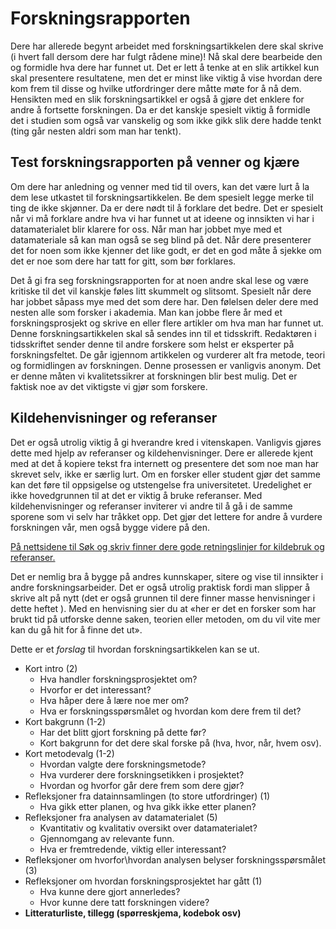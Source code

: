 # Forskningsrapporten

Dere har allerede begynt arbeidet med forskningsartikkelen dere skal skrive (i hvert fall dersom dere har fulgt rådene mine)! Nå skal dere bearbeide den og formidle hva dere har funnet ut. Det er lett å tenke at en slik artikkel kun skal presentere resultatene, men det er minst like viktig å vise hvordan dere kom frem til disse og hvilke utfordringer dere måtte møte for å nå dem. Hensikten med en slik forskningsartikkel er også å gjøre det enklere for andre å fortsette forskningen. Da er det kanskje spesielt viktig å formidle det i studien som også var vanskelig og som ikke gikk slik dere hadde tenkt (ting går nesten aldri som man har tenkt).

## Test forskningsrapporten på venner og kjære

Om dere har anledning og venner med tid til overs, kan det være lurt å la dem lese utkastet til forskningsartikkelen. Be dem spesielt legge merke til ting de ikke skjønner. Da er dere nødt til å forklare det bedre. Det er spesielt når vi må forklare andre hva vi har funnet ut at ideene og innsikten vi har i datamaterialet blir klarere for oss. Når man har jobbet mye med et datamateriale så kan man også se seg blind på det. Når dere presenterer det for noen som ikke kjenner det like godt, er det en god måte å sjekke om det er noe som dere har tatt for gitt, som bør forklares.

Det å gi fra seg forskningsrapporten for at noen andre skal lese og være kritiske til det vil kanskje føles litt skummelt og slitsomt. Spesielt når dere har jobbet såpass mye med det som dere har. Den følelsen deler dere med nesten alle som forsker i akademia. Man kan jobbe flere år med et forskningsprosjekt og skrive en eller flere artikler om hva man har funnet ut. Denne forskningsartikkelen skal så sendes inn til et tidsskrift. Redaktøren i tidsskriftet sender denne til andre forskere som helst er eksperter på forskningsfeltet. De går igjennom artikkelen og vurderer alt fra metode, teori og formidlingen av forskningen. Denne prosessen er vanligvis anonym. Det er denne måten vi kvalitetssikrer at forskningen blir best mulig. Det er faktisk noe av det viktigste vi gjør som forskere.


## Kildehenvisninger og referanser

Det er også utrolig viktig å gi hverandre kred i vitenskapen. Vanligvis gjøres dette med hjelp av referanser og kildehenvisninger. Dere er allerede kjent med at det å kopiere tekst fra internett og presentere det som noe man har skrevet selv, ikke er særlig lurt. Om en forsker eller student gjør det samme kan det føre til oppsigelse og utstengelse fra universitetet. Uredelighet er ikke hovedgrunnen til at det er viktig å bruke referanser. Med kildehenvisninger og referanser inviterer vi andre til å gå i de samme sporene som vi selv har tråkket opp. Det gjør det lettere for andre å vurdere forskningen vår, men også bygge videre på den. 

<a href="http://sokogskriv.no/kildebruk-og-referanser/">På nettsidene til Søk og skriv finner dere gode retningslinjer for kildebruk og referanser.</a>

Det er nemlig bra å bygge på andres kunnskaper, sitere og vise til innsikter i andre forskningsarbeider. Det er også utrolig praktisk fordi man slipper å skrive alt på nytt (det er også grunnen til dere finner masse henvisninger i dette heftet ). Med en henvisning sier du at «her er det en forsker som har brukt tid på utforske denne saken, teorien eller metoden, om du vil vite mer kan du gå hit for å finne det ut».

Dette er et <em>forslag</em> til hvordan forskningsartikkelen kan se ut.

<ul>
    <li>Kort intro (2)
<ul>
    <li>Hva handler forskningsprosjektet om?</li>
    <li>Hvorfor er det interessant?</li>
    <li>Hva håper dere å lære noe mer om?</li>
    <li>Hva er forskningsspørsmålet og hvordan kom dere frem til det?</li>
</ul>
</li>
    <li>Kort bakgrunn (1-2)
<ul>
    <li>Har det blitt gjort forskning på dette før?</li>
    <li>Kort bakgrunn for det dere skal forske på (hva, hvor, når, hvem osv).</li>
</ul>
</li>
    <li>Kort metodevalg (1-2)
<ul>
    <li>Hvordan valgte dere forskningsmetode?</li>
    <li>Hva vurderer dere forskningsetikken i prosjektet?</li>
    <li>Hvordan og hvorfor går dere frem som dere gjør?</li>
</ul>
</li>
    <li>Refleksjoner fra datainnsamlingen (to store utfordringer) (1)
<ul>
    <li>Hva gikk etter planen, og hva gikk ikke etter planen?</li>
</ul>
</li>
    <li>Refleksjoner fra analysen av datamaterialet (5)
<ul>
    <li>Kvantitativ og kvalitativ oversikt over datamaterialet?</li>
    <li>Gjennomgang av relevante funn.</li>
    <li>Hva er fremtredende, viktig eller interessant?</li>
</ul>
</li>
    <li>Refleksjoner om hvorfor\hvordan analysen belyser forskningsspørsmålet (3)</li>
    <li>Refleksjoner om hvordan forskningsprosjektet har gått (1)
<ul>
    <li>Hva kunne dere gjort annerledes?</li>
    <li>Hvor kunne dere tatt forskningen videre?</li>
</ul>
</li>
    <li><strong>Litteraturliste, tillegg (spørreskjema, kodebok osv)</strong></li>
</ul>
